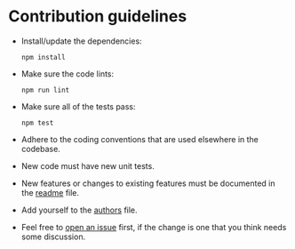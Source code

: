 # Contribution guidelines

* Install/update the dependencies:
  ```
  npm install
  ```

* Make sure the code lints:
  ```
  npm run lint
  ```

* Make sure all of the tests pass:
  ```
  npm test
  ```

* Adhere to the coding conventions that are used elsewhere in the codebase.

* New code must have new unit tests.

* New features or changes to existing features must be documented in the [readme] file.

* Add yourself to the [authors] file.

* Feel free to [open an issue][newissue] first, if the change is one that you think needs some discussion.

[readme]: https://gitlab.com/philbooth/bfj/blob/master/README.md

[authors]: https://gitlab.com/philbooth/bfj/blob/master/AUTHORS

[newissue]: https://gitlab.com/philbooth/bfj/issues/new

[issues]: https://gitlab.com/philbooth/bfj/issues

